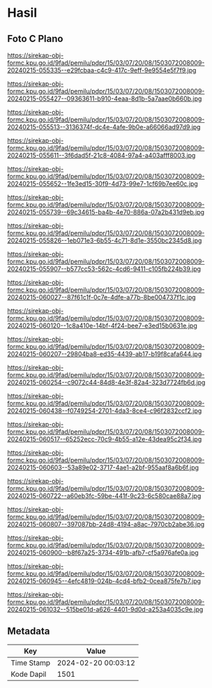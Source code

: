 # Hasil

## Foto C Plano

https://sirekap-obj-formc.kpu.go.id/9fad/pemilu/pdpr/15/03/07/20/08/1503072008009-20240215-055335--e29fcbaa-c4c9-417c-9eff-9e9554e5f7f9.jpg

https://sirekap-obj-formc.kpu.go.id/9fad/pemilu/pdpr/15/03/07/20/08/1503072008009-20240215-055427--09363611-b910-4eaa-8d1b-5a7aae0b660b.jpg

https://sirekap-obj-formc.kpu.go.id/9fad/pemilu/pdpr/15/03/07/20/08/1503072008009-20240215-055513--3136374f-dc4e-4afe-9b0e-a66066ad97d9.jpg

https://sirekap-obj-formc.kpu.go.id/9fad/pemilu/pdpr/15/03/07/20/08/1503072008009-20240215-055611--3f6dad5f-21c8-4084-97a4-a403afff8003.jpg

https://sirekap-obj-formc.kpu.go.id/9fad/pemilu/pdpr/15/03/07/20/08/1503072008009-20240215-055652--1fe3ed15-30f9-4d73-99e7-1cf69b7ee60c.jpg

https://sirekap-obj-formc.kpu.go.id/9fad/pemilu/pdpr/15/03/07/20/08/1503072008009-20240215-055739--69c34615-ba4b-4e70-886a-07a2b431d9eb.jpg

https://sirekap-obj-formc.kpu.go.id/9fad/pemilu/pdpr/15/03/07/20/08/1503072008009-20240215-055826--1eb071e3-6b55-4c71-8d1e-3550bc2345d8.jpg

https://sirekap-obj-formc.kpu.go.id/9fad/pemilu/pdpr/15/03/07/20/08/1503072008009-20240215-055907--b577cc53-562c-4cd6-9411-c105fb224b39.jpg

https://sirekap-obj-formc.kpu.go.id/9fad/pemilu/pdpr/15/03/07/20/08/1503072008009-20240215-060027--87f61c1f-0c7e-4dfe-a77b-8be004737f1c.jpg

https://sirekap-obj-formc.kpu.go.id/9fad/pemilu/pdpr/15/03/07/20/08/1503072008009-20240215-060120--1c8a410e-14bf-4f24-bee7-e3ed15b0631e.jpg

https://sirekap-obj-formc.kpu.go.id/9fad/pemilu/pdpr/15/03/07/20/08/1503072008009-20240215-060207--29804ba8-ed35-4439-ab17-b19f8cafa644.jpg

https://sirekap-obj-formc.kpu.go.id/9fad/pemilu/pdpr/15/03/07/20/08/1503072008009-20240215-060254--c9072c44-84d8-4e3f-82a4-323d7724fb6d.jpg

https://sirekap-obj-formc.kpu.go.id/9fad/pemilu/pdpr/15/03/07/20/08/1503072008009-20240215-060438--f0749254-2701-4da3-8ce4-c96f2832ccf2.jpg

https://sirekap-obj-formc.kpu.go.id/9fad/pemilu/pdpr/15/03/07/20/08/1503072008009-20240215-060517--65252ecc-70c9-4b55-a12e-43dea95c2f34.jpg

https://sirekap-obj-formc.kpu.go.id/9fad/pemilu/pdpr/15/03/07/20/08/1503072008009-20240215-060603--53a89e02-3717-4ae1-a2bf-955aaf8a6b6f.jpg

https://sirekap-obj-formc.kpu.go.id/9fad/pemilu/pdpr/15/03/07/20/08/1503072008009-20240215-060722--a60eb3fc-59be-441f-9c23-6c580cae88a7.jpg

https://sirekap-obj-formc.kpu.go.id/9fad/pemilu/pdpr/15/03/07/20/08/1503072008009-20240215-060807--397087bb-24d8-4194-a8ac-7970cb2abe36.jpg

https://sirekap-obj-formc.kpu.go.id/9fad/pemilu/pdpr/15/03/07/20/08/1503072008009-20240215-060900--b8f67a25-3734-491b-afb7-cf5a976afe0a.jpg

https://sirekap-obj-formc.kpu.go.id/9fad/pemilu/pdpr/15/03/07/20/08/1503072008009-20240215-060945--4efc4819-024b-4cd4-bfb2-0cea875fe7b7.jpg

https://sirekap-obj-formc.kpu.go.id/9fad/pemilu/pdpr/15/03/07/20/08/1503072008009-20240215-061032--515be01d-a626-4401-9d0d-a253a4035c9e.jpg


## Metadata

| Key        | Value               |
| ---------- | ------------------- |
| Time Stamp | 2024-02-20 00:03:12 |
| Kode Dapil | 1501                |




